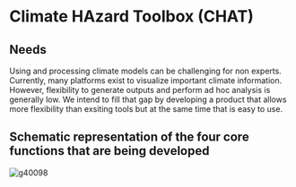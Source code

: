 # Climate HAzard Toolbox (CHAT)

## Needs

Using and processing climate models can be challenging for non experts. Currently, many platforms exist to visualize important climate information. However, flexibility to generate outputs and perform ad hoc analysis is generally low. We intend to fill that gap by developing a product that allows more flexibility than exsiting tools but at the same time that is easy to use.

## Schematic representation of the four core functions that are being developed

![g40098](https://user-images.githubusercontent.com/83447905/155277045-fe1d1cd9-24f0-41b9-b312-4e083d88c76e.png)


